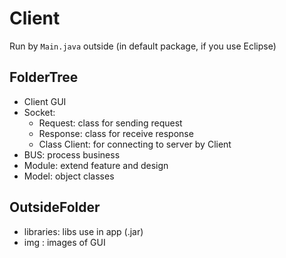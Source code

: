 # Client

Run by `Main.java` outside (in default package, if you use Eclipse)

## FolderTree

- Client GUI
- Socket:
  - Request: class for sending request
  - Response: class for receive response
  - Class Client: for connecting to server by Client
- BUS: process business
- Module: extend feature and design
- Model: object classes

## OutsideFolder

- libraries: libs use in app (.jar)
- img : images of GUI
